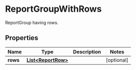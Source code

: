 

# ReportGroupWithRows

ReportGroup having rows.

## Properties

| Name | Type | Description | Notes |
|------------ | ------------- | ------------- | -------------|
|**rows** | [**List&lt;ReportRow&gt;**](ReportRow.md) |  |  [optional] |



